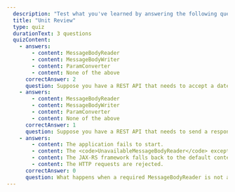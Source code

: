 ```yaml
---
  description: "Test what you've learned by answering the following questions."
  title: "Unit Review"
  type: quiz
  durationText: 3 questions
  quizContent: 
    - answers: 
        - content: MessageBodyReader
        - content: MessageBodyWriter
        - content: ParamConverter
        - content: None of the above
      correctAnswer: 2
      question: Suppose you have a REST API that needs to accept a date query parameter, and you need to convert it to a Date instance in your resource class. Which of the following would you need to write?
    - answers: 
        - content: MessageBodyReader
        - content: MessageBodyWriter
        - content: ParamConverter
        - content: None of the above
      correctAnswer: 1
      question: Suppose you have a REST API that needs to send a response in CSV format. Which of the following would you need to write?
    - answers: 
        - content: The application fails to start.
        - content: The <code>UnavailableMessageBodyReader</code> exception is thrown.
        - content: The JAX-RS framework falls back to the default content type. 
        - content: The HTTP requests are rejected.
      correctAnswer: 0
      question: What happens when a required MessageBodyReader is not available in the class path?
---
```

